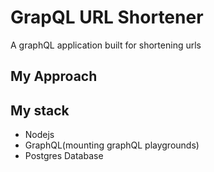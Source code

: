 # GrapQL URL Shortener

A graphQL application built for shortening urls


## My Approach


## My stack
- Nodejs
- GraphQL(mounting graphQL playgrounds)
- Postgres Database
